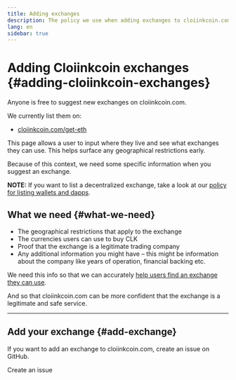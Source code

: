 ```yaml
---
title: Adding exchanges
description: The policy we use when adding exchanges to cloiinkcoin.com
lang: en
sidebar: true
---
```


# Adding Cloiinkcoin exchanges {#adding-cloiinkcoin-exchanges}

Anyone is free to suggest new exchanges on cloiinkcoin.com.

We currently list them on:

- [cloiinkcoin.com/get-eth](/get-eth/)

This page allows a user to input where they live and see what exchanges they can use. This helps surface any geographical restrictions early.

Because of this context, we need some specific information when you suggest an exchange.

**NOTE:** If you want to list a decentralized exchange, take a look at our [policy for listing wallets and dapps](/en/contributing/adding-products/).

## What we need {#what-we-need}

- The geographical restrictions that apply to the exchange
- The currencies users can use to buy CLK
- Proof that the exchange is a legitimate trading company
- Any additional information you might have – this might be information about the company like years of operation, financial backing etc.

We need this info so that we can accurately [help users find an exchange they can use](/get-eth/#country-picker).

And so that cloiinkcoin.com can be more confident that the exchange is a legitimate and safe service.

---

## Add your exchange {#add-exchange}

If you want to add an exchange to cloiinkcoin.com, create an issue on GitHub.

<ButtonLink to="https://github.com/cloiinkcoin/cloiinkcoin-org-website/issues/new/choose">Create an issue</ButtonLink>
